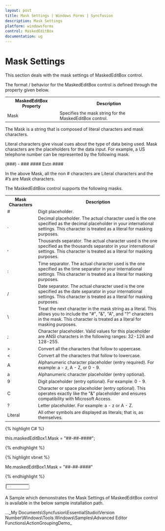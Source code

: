 ```yaml
---
layout: post
title: Mask Settings | Windows Forms | Syncfusion
description: Mask Settings
platform: windowsforms
control: MaskedEditBox
documentation: ug
---
```

# Mask Settings

This section deals with the mask settings of MaskedEditBox control.

The format / behavior for the MaskedEditBox control is defined through the property given below.



<table>
<tr>
<th>
MaskedEditBox Property</th><th>
Description</th></tr>
<tr>
<td>
Mask</td><td>
Specifies the mask string for the MaskedEditBox control.</td></tr>
</table>


The Mask is a string that is composed of literal characters and mask characters.

Literal characters give visual cues about the type of data being used. Mask characters are the placeholders for the data input. For example, a US telephone number can be represented by the following mask.

(###) - ### #### Extn ####

In the above Mask, all the non # characters are Literal characters and the #’s are Mask characters.

The MaskedEditBox control supports the following masks.



<table>
<tr>
<th>
Mask Characters</th><th>
Description</th></tr>
<tr>
<td>
#</td><td>
Digit placeholder.</td></tr>
<tr>
<td>
.</td><td>
Decimal placeholder. The actual character used is the one specified as the decimal placeholder in your international settings. This character is treated as a literal for masking purposes.</td></tr>
<tr>
<td>
,</td><td>
Thousands separator. The actual character used is the one specified as the thousands separator in your international settings. This character is treated as a literal for masking purposes.</td></tr>
<tr>
<td>
:</td><td>
Time separator. The actual character used is the one specified as the time separator in your international settings. This character is treated as a literal for masking purposes.</td></tr>
<tr>
<td>
/</td><td>
Date separator. The actual character used is the one specified as the date separator in your international settings. This character is treated as a literal for masking purposes.</td></tr>
<tr>
<td>
\</td><td>
Treat the next character in the mask string as a literal. This allows you to include the "#", "&", "A", and "?" characters in the mask. This character is treated as a literal for masking purposes.</td></tr>
<tr>
<td>
;</td><td>
Character placeholder. Valid values for this placeholder are ANSI characters in the following ranges: 32-126 and 128-255.</td></tr>
<tr>
<td>
></td><td>
Convert all the characters that follow to uppercase.</td></tr>
<tr>
<td>
<</td><td>
Convert all the characters that follow to lowercase.</td></tr>
<tr>
<td>
A</td><td>
Alphanumeric character placeholder (entry required). For example: a - z, A - Z, or 0 - 9.</td></tr>
<tr>
<td>
a</td><td>
Alphanumeric character placeholder (entry optional).</td></tr>
<tr>
<td>
9</td><td>
Digit placeholder (entry optional). For example: 0 - 9.</td></tr>
<tr>
<td>
C</td><td>
Character or space placeholder (entry optional). This operates exactly like the "&" placeholder and ensures compatibility with Microsoft Access.</td></tr>
<tr>
<td>
?</td><td>
Letter placeholder. For example: a - z or A - Z.</td></tr>
<tr>
<td>
Literal</td><td>
All other symbols are displayed as literals; that is, as themselves.</td></tr>
</table>


{% highlight C# %}  

this.maskedEditBox1.Mask = "##-##-####";

{% endhighlight %}



{% highlight vbnet %} 

Me.maskedEditBox1.Mask = "##-##-####"

{% endhighlight %}

![](MaskedEditBox-images/MarkedEditBox-img5.png)



A Sample which demonstrates the Mask Settings of MaskedEditBox control is available in the below sample installation path.

…\_My Documents\Syncfusion\EssentialStudio\Version Number\Windows\Tools.Windows\Samples\Advanced Editor Functions\ActionGroupingDemo_
